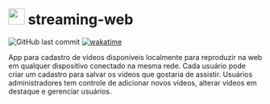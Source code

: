 # <img width="32px" src="https://cdn.jsdelivr.net/gh/devicons/devicon@latest/icons/react/react-original.svg" /> streaming-web 

![GitHub last commit](https://img.shields.io/github/last-commit/aaneleh/streaming-web) [![wakatime](https://wakatime.com/badge/user/63a62ebf-02b8-40ab-b01b-99f672dace05/project/82d04287-8e18-4470-904e-fdf961cd76fe.svg)](https://wakatime.com/badge/user/63a62ebf-02b8-40ab-b01b-99f672dace05/project/82d04287-8e18-4470-904e-fdf961cd76fe)

App para cadastro de vídeos disponíveis localmente para reproduzir na web em qualquer dispositivo conectado na mesma rede.
Cada usuário pode criar um cadastro para salvar os vídeos que gostaria de assistir.
Usuários administradores tem controle de adicionar novos vídeos, alterar vídeos em destaque e gerenciar usuários.